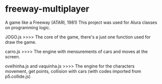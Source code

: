 <h1> freeway-multiplayer </h1>

A game like a Freeway (ATARI, 1981)
This project was used for Alura classes on programming logic.

JOGO.js >>>> The core of the game, there's a just one function used for draw the game.

carro.js >>>> The engine with mensurements of cars and moves at the screen.

ovelhinha.js and vaquinha.js >>>> The engine for the characters movement, get points, collision with cars (with codes imported from p5.collide.js)
